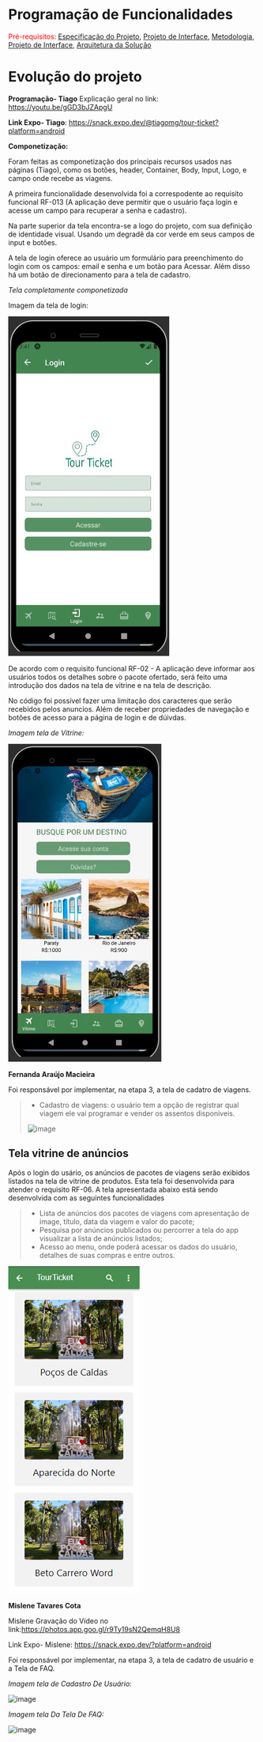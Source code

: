 # Programação de Funcionalidades



<span style="color:red">Pré-requisitos: <a href="2-Especificação do Projeto.md"> Especificação do Projeto</a></span>, <a href="3-Projeto de Interface.md"> Projeto de Interface</a>, <a href="4-Metodologia.md"> Metodologia</a>, <a href="3-Projeto de Interface.md"> Projeto de Interface</a>, <a href="5-Arquitetura da Solução.md"> Arquitetura da Solução</a>

# Evolução do projeto

**Programação- Tiago**
Explicação geral no link: https://youtu.be/gGD3bJZApgU

**Link Expo- Tiago**: https://snack.expo.dev/@tiagomg/tour-ticket?platform=android

**Componetização:**

Foram feitas as componetização dos principais recursos usados nas páginas (Tiago), como os botões, header, Container, Body, Input, Logo, e campo onde recebe as viagens. 

A primeira funcionalidade desenvolvida foi a correspodente ao requisito funcional RF-013 (A aplicação deve permitir que o usuário faça login e acesse um campo para recuperar a senha e cadastro). 

Na parte superior da tela encontra-se a logo do projeto, com sua definição de identidade visual. Usando um degradê da cor verde em seus campos de input e botões. 

A tela de login oferece ao usuário um formulário para preenchimento do login com os campos: email e senha e  um botão para Acessar. Além disso há um botão de direcionamento para a tela de cadastro. 

*Tela completamente componetizada*



Imagem da tela de login: 

![Tela Inicial](img/login.JPG)


De acordo com o requisito funcional RF-02	- A aplicação deve informar aos usuários todos os detalhes sobre o pacote ofertado, será feito uma introdução dos dados na tela de vitrine e na tela de descrição. 

No código foi possível fazer uma limitação dos caracteres que serão recebidos pelos anuncios. Além de receber propriedades de navegação e botões de acesso para a página de login e de dúivdas. 

*Imagem tela de Vitrine:* 

![TelaVitrine](img/Vitrine.JPG)

**Fernanda Araújo Macieira**

Foi responsável por implementar, na etapa 3, a tela de cadatro de viagens.

> - Cadastro de viagens: o usuário tem a opção de registrar qual viagem ele vai programar e vender os assentos disponiveis.
> 
> ![image](https://user-images.githubusercontent.com/90113699/198908558-2fe3f436-abf4-4ab4-a4ba-876ab3562f68.png)


## Tela vitrine de anúncios

Após o login do usário, os anúncios de pacotes de viagens serão exibidos listados na tela de vitrine de produtos. Esta tela foi desenvolvida para atender o requisito RF-06. A tela apresentada abaixo está sendo desenvolvida com as seguintes funcionalidades

> - Lista de anúncios dos pacotes de viagens com apresentação de image, título, data da viagem e valor do pacote;
> - Pesquisa por anúncios publicados ou percorrer a tela do app visualizar a lista de anúncios listados;
> - Acesso ao menu, onde poderá acessar os dados do usuário, detalhes de suas compras e entre outros.

![Tela vitrine de anúncios](img/Vitrine-de-anuncios.png)

**Mislene Tavares Cota**

Mislene Gravação do Vídeo no link:https://photos.app.goo.gl/r9Ty19sN2QemqH8U8

Link Expo- Mislene: https://snack.expo.dev/?platform=android

Foi responsável por implementar, na etapa 3, a tela de cadatro de usuário e a Tela de FAQ.

*Imagem tela de Cadastro De Usuário:* 

![image](https://user-images.githubusercontent.com/92118593/204156002-97ccebd6-a9ba-4eae-a456-58780f0d65c6.png)

*Imagem tela Da Tela De FAQ:* 

![image](https://user-images.githubusercontent.com/92118593/204156162-9a062b82-5e50-43cf-9803-c078ccab0be8.png)

